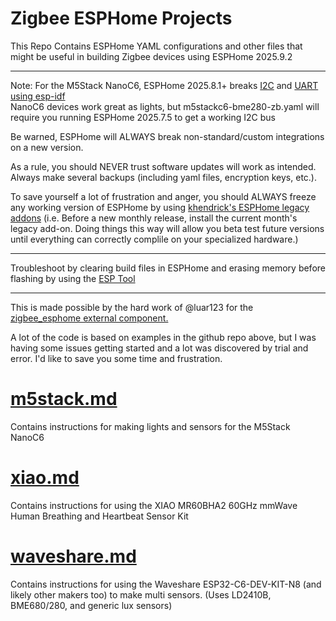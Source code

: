 # Zigbee ESPHome Projects

This Repo Contains ESPHome YAML configurations and other files that might be useful in building Zigbee devices using ESPHome 2025.9.2

-----------------------------
Note: For the M5Stack NanoC6, ESPHome 2025.8.1+ breaks [I2C](https://github.com/esphome/esphome/issues/10498) and [UART using esp-idf](https://github.com/esphome/esphome/issues/10515)  
NanoC6 devices work great as lights, but m5stackc6-bme280-zb.yaml will require you running ESPHome 2025.7.5 to get a working I2C bus

Be warned, ESPHome will ALWAYS break non-standard/custom integrations on a new version.

As a rule, you should NEVER trust software updates will work as intended. Always make several backups (including yaml files, encryption keys, etc.).

To save yourself a lot of frustration and anger, you should ALWAYS freeze any working version of ESPHome by using [khendrick's ESPHome legacy addons](https://github.com/khenderick/esphome-legacy-addons)
(i.e. Before a new monthly release, install the current month's legacy add-on. Doing things this way will allow you beta test future versions until everything can correctly complile on your specialized hardware.)

-----------------------------

Troubleshoot by clearing build files in ESPHome and erasing memory before flashing by using the [ESP Tool](https://espressif.github.io/esptool-js/)

-----------------------------

This is made possible by the hard work of @luar123  for the [zigbee_esphome external component.](https://github.com/luar123/zigbee_esphome)

A lot of the code is based on examples in the github repo above, but I was having some issues getting started and a lot was discovered by trial and error. I'd like to save you some time and frustration.

# [m5stack.md](https://github.com/wryandginger/esphome_zigbee_projects/blob/main/m5stack.md)
Contains instructions for making lights and sensors for the M5Stack NanoC6

# [xiao.md](https://github.com/wryandginger/esphome_zigbee_projects/blob/main/xiao.md)
Contains instructions for using the XIAO MR60BHA2 60GHz mmWave Human Breathing and Heartbeat Sensor Kit 

# [waveshare.md](https://github.com/wryandginger/esphome_zigbee_projects/blob/main/waveshare.md) 
Contains instructions for using the Waveshare ESP32-C6-DEV-KIT-N8 (and likely other makers too) to make multi sensors. (Uses LD2410B, BME680/280, and generic lux sensors)
